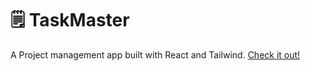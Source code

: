 # 🗒️ TaskMaster

A Project management app built with React and Tailwind. 
[Check it out!](https://taskmast3r.netlify.app/)
